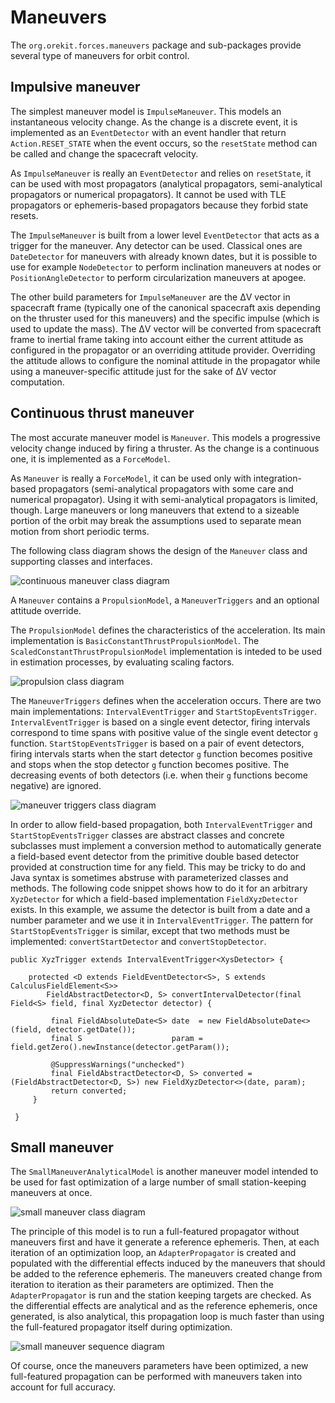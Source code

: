 <!--- Copyright 2002-2023 CS GROUP
  Licensed under the Apache License, Version 2.0 (the "License");
  you may not use this file except in compliance with the License.
  You may obtain a copy of the License at
  
    http://www.apache.org/licenses/LICENSE-2.0
  
  Unless required by applicable law or agreed to in writing, software
  distributed under the License is distributed on an "AS IS" BASIS,
  WITHOUT WARRANTIES OR CONDITIONS OF ANY KIND, either express or implied.
  See the License for the specific language governing permissions and
  limitations under the License.
-->

# Maneuvers

The `org.orekit.forces.maneuvers` package and sub-packages provide several
type of maneuvers for orbit control.
  
## Impulsive maneuver

The simplest maneuver model is `ImpulseManeuver`. This models an instantaneous
velocity change. As the change is a discrete event, it is implemented as
an `EventDetector` with an event handler that return `Action.RESET_STATE` when
the event occurs, so the `resetState` method can be called and change the
spacecraft velocity.

As `ImpulseManeuver` is really an `EventDetector` and relies on `resetState`, it
can be used with most propagators (analytical propagators, semi-analytical propagators
or numerical propagators). It cannot be used with TLE propagators or ephemeris-based
propagators because they forbid state resets.

The `ImpulseManeuver` is built from a lower level `EventDetector` that acts as
a trigger for the maneuver. Any detector can be used. Classical ones are
`DateDetector` for maneuvers with already known dates, but it is possible to
use for example `NodeDetector` to perform inclination maneuvers at nodes or
`PositionAngleDetector` to perform circularization maneuvers at apogee.

The other build parameters for `ImpulseManeuver` are the ΔV vector in spacecraft
frame (typically one of the canonical spacecraft axis depending on the thruster
used for this maneuvers) and the specific impulse (which is used to update the mass).
The ΔV vector will be converted from spacecraft frame to inertial frame taking
into account either the current attitude as configured in the propagator or
an overriding attitude provider. Overriding the attitude allows to configure the
nominal attitude in the propagator while using a maneuver-specific attitude just
for the sake of ΔV vector computation.

## Continuous thrust maneuver

The most accurate maneuver model is `Maneuver`. This models a progressive
velocity change induced by firing a thruster. As the change is a continuous one,
it is implemented as a `ForceModel`.

As `Maneuver` is really a `ForceModel`, it can be used only with integration-based
propagators (semi-analytical propagators with some care and numerical propagator).
Using it with semi-analytical propagators is limited, though. Large maneuvers
or long maneuvers that extend to a sizeable portion of the orbit may break the
assumptions used to separate mean motion from short periodic terms.

The following class diagram shows the design of the `Maneuver` class and supporting classes
and interfaces.

![continuous maneuver class diagram](../images/design/continuous-maneuver-class-diagram.png)

A `Maneuver` contains  a `PropulsionModel`, a `ManeuverTriggers` and an optional attitude
override.

The `PropulsionModel` defines the characteristics of the acceleration. Its main implementation
is `BasicConstantThrustPropulsionModel`. The `ScaledConstantThrustPropulsionModel` implementation
is inteded to be used in estimation processes, by evaluating scaling factors.

![propulsion class diagram](../images/design/propulsion-class-diagram.png)

The `ManeuverTriggers` defines when the acceleration occurs. There are two main implementations:
`IntervalEventTrigger` and `StartStopEventsTrigger`. `IntervalEventTrigger` is based on a single
event detector, firing intervals correspond to time spans with positive value of the single event detector
`g` function. `StartStopEventsTrigger` is based on a pair of event detectors, firing intervals starts when
the start detector `g` function becomes positive and stops when the stop detector `g` function becomes positive.
The decreasing events of both detectors (i.e. when their `g` functions become negative) are ignored.

![maneuver triggers class diagram](../images/design/maneuver-triggers-class-diagram.png)

In order to allow field-based propagation, both `IntervalEventTrigger` and `StartStopEventsTrigger`
classes are abstract classes and concrete subclasses must implement a conversion method to automatically
generate a field-based event detector from the primitive double based detector provided at construction
time for any field. This may be tricky to do and Java syntax is sometimes abstruse with parameterized
classes and methods. The following code snippet shows how to do it for an arbitrary `XyzDetector` for
which a field-based implementation `FieldXyzDetector` exists. In this example, we assume the detector is
built from a date and a number parameter and we use it in `IntervalEventTrigger`. The pattern for
`StartStopEventsTrigger` is similar, except that two methods must be implemented: `convertStartDetector`
and `convertStopDetector`.

    public XyzTrigger extends IntervalEventTrigger<XysDetector> {

        protected <D extends FieldEventDetector<S>, S extends CalculusFieldElement<S>>
            FieldAbstractDetector<D, S> convertIntervalDetector(final Field<S> field, final XyzDetector detector) {
     
             final FieldAbsoluteDate<S> date  = new FieldAbsoluteDate<>(field, detector.getDate());
             final S                    param = field.getZero().newInstance(detector.getParam());
     
             @SuppressWarnings("unchecked")
             final FieldAbstractDetector<D, S> converted = (FieldAbstractDetector<D, S>) new FieldXyzDetector<>(date, param);
             return converted;
         }

     }

## Small maneuver

The `SmallManeuverAnalyticalModel` is another maneuver model intended to be used for fast optimization of
a large number of small station-keeping maneuvers at once.

![small maneuver class diagram](../images/design/small-maneuver-class-diagram.png)

The principle of this model is to run a full-featured propagator without maneuvers first and have
it generate a reference ephemeris. Then, at each iteration of an optimization loop, an `AdapterPropagator`
is created and populated with the differential effects induced by the maneuvers that should be added
to the reference ephemeris. The maneuvers created change from iteration to iteration as their parameters
are optimized. Then the `AdapterPropagator` is run and the station keeping targets are checked. As
the differential effects are analytical and as the reference ephemeris, once generated, is also
analytical, this propagation loop is much faster than using the full-featured propagator itself during
optimization.

![small maneuver sequence diagram](../images/design/small-maneuver-sequence-diagram.png)

Of course, once the maneuvers parameters have been optimized, a new full-featured propagation can be
performed with maneuvers taken into account for full accuracy.
